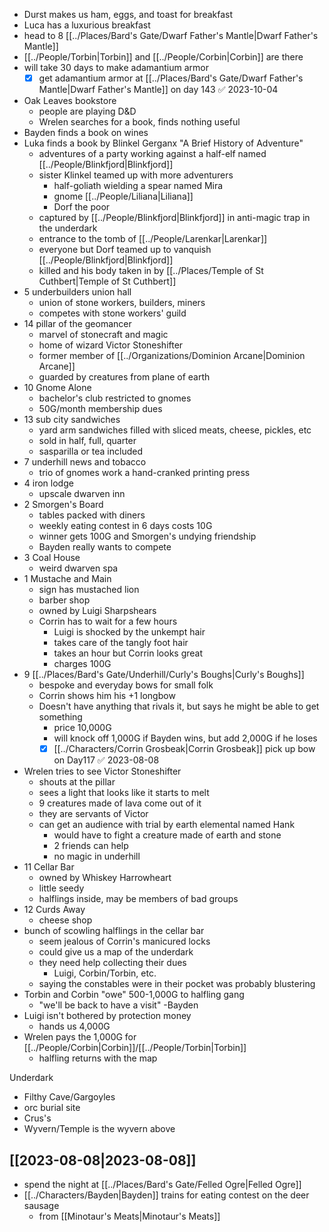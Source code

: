 - Durst makes us ham, eggs, and toast for breakfast
- Luca has a luxurious breakfast
- head to 8 [[../Places/Bard's Gate/Dwarf Father's Mantle|Dwarf Father's Mantle]]
- [[../People/Torbin|Torbin]] and [[../People/Corbin|Corbin]] are there
- will take 30 days to make adamantium armor
	- [x] get adamantium armor at [[../Places/Bard's Gate/Dwarf Father's Mantle|Dwarf Father's Mantle]] on day 143 ✅ 2023-10-04
- Oak Leaves bookstore
	- people are playing D&D
	- Wrelen searches for a book, finds nothing useful
- Bayden finds a book on wines
- Luka finds a book by Blinkel Gerganx "A Brief History of Adventure"
	- adventures of a party working against a half-elf named [[../People/Blinkfjord|Blinkfjord]]
	- sister Klinkel teamed up with more adventurers
		- half-goliath wielding a spear named Mira
		- gnome [[../People/Liliana|Liliana]]
		- Dorf the poor
	- captured by [[../People/Blinkfjord|Blinkfjord]] in anti-magic trap in the underdark
	- entrance to the tomb of [[../People/Larenkar|Larenkar]]
	- everyone but Dorf teamed up to vanquish [[../People/Blinkfjord|Blinkfjord]]
	- killed and his body taken in by [[../Places/Temple of St Cuthbert|Temple of St Cuthbert]]
- 5 underbuilders union hall
	- union of stone workers, builders, miners
	- competes with stone workers' guild
- 14 pillar of the geomancer
	- marvel of stonecraft and magic
	- home of wizard Victor Stoneshifter
	- former member of [[../Organizations/Dominion Arcane|Dominion Arcane]]
	- guarded by creatures from plane of earth
- 10 Gnome Alone
	- bachelor's club restricted to gnomes
	- 50G/month membership dues
- 13 sub city sandwiches
	- yard arm sandwiches filled with sliced meats, cheese, pickles, etc
	- sold in half, full, quarter
	- sasparilla or tea included
- 7 underhill news and tobacco
	- trio of gnomes work a hand-cranked printing press
- 4 iron lodge
	- upscale dwarven inn
- 2 Smorgen's Board
	- tables packed with diners
	- weekly eating contest in 6 days costs 10G
	- winner gets 100G and Smorgen's undying friendship
	- Bayden really wants to compete
- 3 Coal House
	- weird dwarven spa
- 1 Mustache and Main
	- sign has mustached lion
	- barber shop
	- owned by Luigi Sharpshears
	- Corrin has to wait for a few hours
		- Luigi is shocked by the unkempt hair
		- takes care of the tangly foot hair
		- takes an hour but Corrin looks great
		- charges 100G
- 9 [[../Places/Bard's Gate/Underhill/Curly's Boughs|Curly's Boughs]]
	- bespoke and everyday bows for small folk
	- Corrin shows him his +1 longbow
	- Doesn't have anything that rivals it, but says he might be able to get something
		- price 10,000G
		- will knock off 1,000G if Bayden wins, but add 2,000G if he loses
		- [x] [[../Characters/Corrin Grosbeak|Corrin Grosbeak]] pick up bow on Day117 ✅ 2023-08-08
- Wrelen tries to see Victor Stoneshifter
	- shouts at the pillar
	- sees a light that looks like it starts to melt
	- 9 creatures made of lava come out of it
	- they are servants of Victor
	- can get an audience with trial by earth elemental named Hank
		- would have to fight a creature made of earth and stone
		- 2 friends can help
		- no magic in underhill
- 11 Cellar Bar
	- owned by Whiskey Harrowheart
	- little seedy
	- halflings inside, may be members of bad groups
- 12 Curds Away
	- cheese shop
- bunch of scowling halflings in the cellar bar
	- seem jealous of Corrin's manicured locks
	- could give us a map of the underdark
	- they need help collecting their dues
		- Luigi, Corbin/Torbin, etc.
	- saying the constables were in their pocket was probably blustering
- Torbin and Corbin "owe" 500-1,000G to halfling gang
	- "we'll be back to have a visit" -Bayden
- Luigi isn't bothered by protection money
	- hands us 4,000G
- Wrelen pays the 1,000G for [[../People/Corbin|Corbin]]/[[../People/Torbin|Torbin]]
	- halfling returns with the map

Underdark
- Filthy Cave/Gargoyles
- orc burial site
- Crus's 
- Wyvern/Temple is the wyvern above

## [[2023-08-08|2023-08-08]]
- spend the night at [[../Places/Bard's Gate/Felled Ogre|Felled Ogre]]
- [[../Characters/Bayden|Bayden]] trains for eating contest on the deer sausage
	- from [[Minotaur's Meats|Minotaur's Meats]]